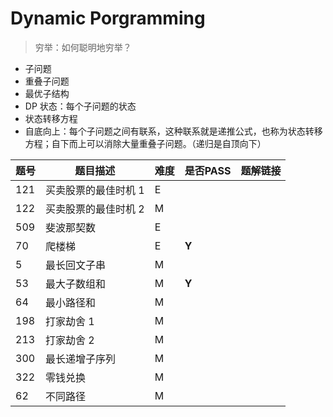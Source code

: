 # Dynamic Porgramming

> 穷举：如何聪明地穷举？

* 子问题
* 重叠子问题
* 最优子结构
* DP 状态：每个子问题的状态
* 状态转移方程
* 自底向上：每个子问题之间有联系，这种联系就是递推公式，也称为状态转移方程；自下而上可以消除大量重叠子问题。（递归是自顶向下）



| 题号 | 题目描述             | 难度 | 是否PASS | 题解链接 |
| ---- | -------------------- | ---- | -------- | -------- |
| 121  | 买卖股票的最佳时机 1 | E    |          |          |
| 122  | 买卖股票的最佳时机 2 | M    |          |          |
| 509  | 斐波那契数           | E    |          |          |
| 70   | 爬楼梯               | E    | **Y**    |          |
| 5    | 最长回文子串         | M    |          |          |
| 53   | 最大子数组和         | M    | **Y**    |          |
| 64   | 最小路径和           | M    |          |          |
| 198  | 打家劫舍 1           | M    |          |          |
| 213  | 打家劫舍 2           | M    |          |          |
| 300  | 最长递增子序列       | M    |          |          |
| 322  | 零钱兑换             | M    |          |          |
| 62   | 不同路径             | M    |          |          |





